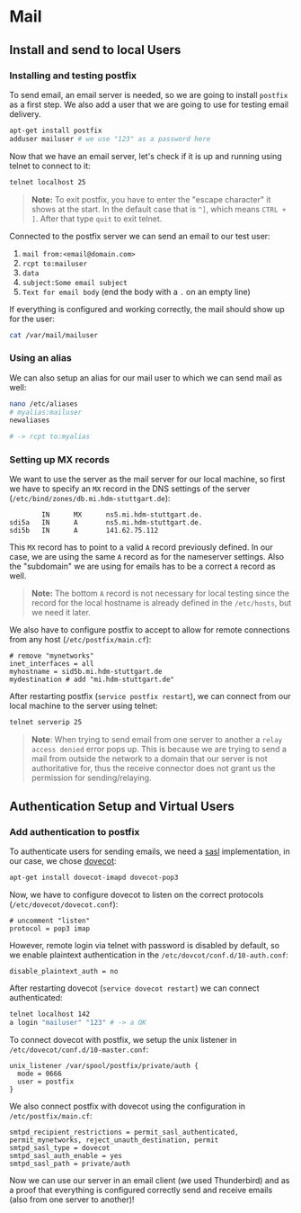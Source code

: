 # Mail

## Install and send to local Users

### Installing and testing postfix

To send email, an email server is needed, so we are going to install `postfix` as a first step. We also add a user that we are going to use for testing email delivery.

```bash
apt-get install postfix
adduser mailuser # we use "123" as a password here
```

Now that we have an email server, let's check if it is up and running using telnet to connect to it:

```bash
telnet localhost 25
```

> **Note:** To exit postfix, you have to enter the "escape character" it shows at the start. In the default case that is `^]`, which means `CTRL + ]`. After that type `quit` to exit telnet.

Connected to the postfix server we can send an email to our test user:

1. `mail from:<email@domain.com>`
2. `rcpt to:mailuser`
3. `data`
4. `subject:Some email subject`
5. `Text for email body` (end the body with a `.` on an empty line)

If everything is configured and working correctly, the mail should show up for the user:

```bash
cat /var/mail/mailuser
```

### Using an alias

We can also setup an alias for our mail user to which we can send mail as well:

```bash
nano /etc/aliases
# myalias:mailuser
newaliases

# -> rcpt to:myalias
```

### Setting up MX records

We want to use the server as the mail server for our local machine, so first we have to specify an `MX` record in the DNS settings of the server (`/etc/bind/zones/db.mi.hdm-stuttgart.de`):

```
        IN      MX      ns5.mi.hdm-stuttgart.de.
sdi5a   IN      A       ns5.mi.hdm-stuttgart.de.
sdi5b   IN      A       141.62.75.112
```

This `MX` record has to point to a valid `A` record previously defined. In our case, we are using the same `A` record as for the nameserver settings. Also the "subdomain" we are using for emails has to be a correct `A` record as well.

> **Note:** The bottom `A` record is not necessary for local testing since the record for the local hostname is already defined in the `/etc/hosts`, but we need it later.

We also have to configure postfix to accept to allow for remote connections from any host (`/etc/postfix/main.cf`):

```aconf
# remove "mynetworks"
inet_interfaces = all
myhostname = sid5b.mi.hdm-stuttgart.de
mydestination # add "mi.hdm-stuttgart.de"
```

After restarting postfix (`service postfix restart`), we can connect from our local machine to the server using telnet:

```bash
telnet serverip 25
```

> **Note**: When trying to send email from one server to another a `relay access denied` error pops up. This is because we are trying to send a mail from outside the network to a domain that our server is not authoritative for, thus the receive connector does not grant us the permission for sending/relaying.

## Authentication Setup and Virtual Users

### Add authentication to postfix

To authenticate users for sending emails, we need a [sasl](https://en.wikipedia.org/wiki/Simple_Authentication_and_Security_Layer) implementation, in our case, we chose [dovecot](http://www.dovecot.org/):

```bash
apt-get install dovecot-imapd dovecot-pop3
```

Now, we have to configure dovecot to listen on the correct protocols (`/etc/dovecot/dovecot.conf`):

```aconf
# uncomment "listen"
protocol = pop3 imap
```

However, remote login via telnet with password is disabled by default, so we enable plaintext authentication in the `/etc/dovcot/conf.d/10-auth.conf`:

```aconf
disable_plaintext_auth = no
```

After restarting dovecot (`service dovecot restart`) we can connect authenticated:

```bash
telnet localhost 142
a login "mailuser" "123" # -> a OK
```

To connect dovecot with postfix, we setup the unix listener in `/etc/dovecot/conf.d/10-master.conf`:

```aconf
unix_listener /var/spool/postfix/private/auth {
  mode = 0666
  user = postfix
}
```

We also connect postfix with dovecot using the configuration in `/etc/postfix/main.cf`:

```
smtpd_recipient_restrictions = permit_sasl_authenticated, permit_mynetworks, reject_unauth_destination, permit
smtpd_sasl_type = dovecot
smtpd_sasl_auth_enable = yes
smtpd_sasl_path = private/auth
```

Now we can use our server in an email client (we used Thunderbird) and as a proof that everything is configured correctly send and receive emails (also from one server to another)!